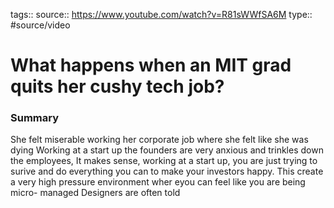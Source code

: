 tags:: 
source:: https://www.youtube.com/watch?v=R81sWWfSA6M
type:: #source/video 

# What happens when an MIT grad quits her cushy tech job?


### Summary
She felt miserable working her corporate job where she felt like she was dying
Working at a start up the founders are very anxious and trinkles down the employees,
It makes sense, working at a start up, you are just trying to surive and do everything you can to make your investors happy.
This create a very high pressure environment wher eyou can feel like you are being micro- managed
Designers are often told 